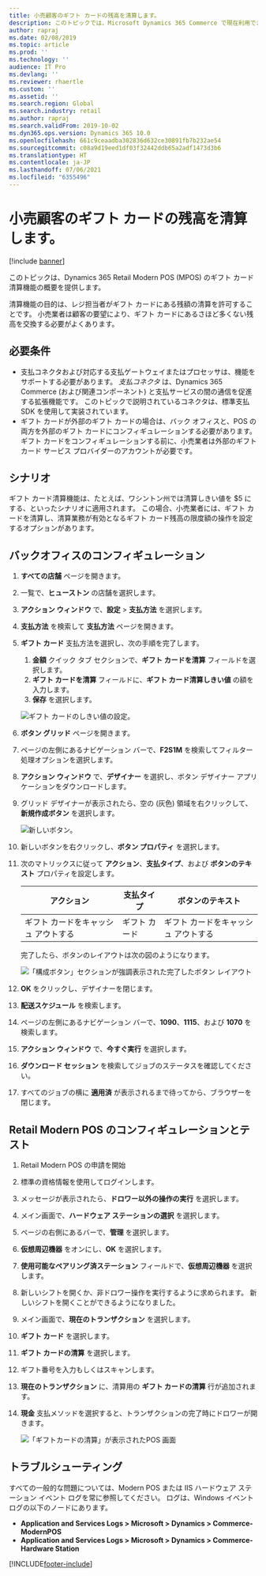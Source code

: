 ```yaml
---
title: 小売顧客のギフト カードの残高を清算します。
description: このトピックでは、Microsoft Dynamics 365 Commerce で現在利用できる外部ギフト カード清算機能について説明します。
author: rapraj
ms.date: 02/08/2019
ms.topic: article
ms.prod: ''
ms.technology: ''
audience: IT Pro
ms.devlang: ''
ms.reviewer: rhaertle
ms.custom: ''
ms.assetid: ''
ms.search.region: Global
ms.search.industry: retail
ms.author: rapraj
ms.search.validFrom: 2019-10-02
ms.dyn365.ops.version: Dynamics 365 10.0
ms.openlocfilehash: 661c9ceaadba302836d632ce30891fb7b232ae54
ms.sourcegitcommit: c08a9d19eed1df03f32442ddb65a2adf1473d3b6
ms.translationtype: HT
ms.contentlocale: ja-JP
ms.lasthandoff: 07/06/2021
ms.locfileid: "6355496"
---
```

# <a name="cash-out-gift-card-balance-for-a-retail-customer"></a>小売顧客のギフト カードの残高を清算します。

[!include [banner](../../includes/banner.md)]

このトピックは、Dynamics 365 Retail Modern POS (MPOS) のギフト カード清算機能の概要を提供します。 

清算機能の目的は、レジ担当者がギフト カードにある残額の清算を許可することです。 小売業者は顧客の要望により、ギフト カードにあるさほど多くない残高を交換する必要がよくあります。 

## <a name="prerequisites"></a>必要条件
- 支払コネクタおよび対応する支払ゲートウェイまたはプロセッサは、機能をサポートする必要があります。 *支払コネクタ* は、Dynamics 365 Commerce (および関連コンポーネント) と支払サービスの間の通信を促進する拡張機能です。 このトピックで説明されているコネクタは、標準支払 SDK を使用して実装されています。
- ギフト カードが外部のギフト カードの場合は、バック オフィスと、POS の両方を外部のギフト カードにコンフィギュレーションする必要があります。 ギフト カードをコンフィギュレーションする前に、小売業者は外部のギフト カード サービス プロバイダーのアカウントが必要です。

## <a name="scenarios"></a>シナリオ
ギフト カード清算機能は、たとえば、ワシントン州では清算しきい値を $5 にする、といったシナリオに適用されます。 この場合、小売業者には、ギフト カードを清算し、清算業務が有効となるギフト カード残高の限度額の操作を設定するオプションがあります。

## <a name="configure-headquarters"></a>バックオフィスのコンフィギュレーション

1. **すべての店舗** ページを開きます。
2. 一覧で、**ヒューストン** の店舗を選択します。
3. **アクション ウィンドウ** で、**設定** &gt; **支払方法** を選択します。
4. **支払方法** を検索して **支払方法** ページを開きます。
5. **ギフト カード** 支払方法を選択し、次の手順を完了します。

    1. **金額** クイック タブ セクションで、**ギフト カードを清算** フィールドを選択します。
    2. **ギフト カードを清算** フィールドに、**ギフト カード清算しきい値** の額を入力します。
    3. **保存** を選択します。

    ![ギフト カードのしきい値の設定。](./media/GiftCardCashout01.png)

6. **ボタン グリッド** ページを開きます。
7. ページの左側にあるナビゲーション バーで、**F2S1M** を検索してフィルター処理オプションを選択します。
8. **アクション ウィンドウ** で、**デザイナー** を選択し、ボタン デザイナー アプリケーションをダウンロードします。
9. グリッド デザイナーが表示されたら、空の (灰色) 領域を右クリックして、**新規作成ボタン** を選択します。

    ![新しいボタン。](./media/07.png)

10. 新しいボタンを右クリックし、**ボタン プロパティ** を選択します。
11. 次のマトリックスに従って **アクション**、**支払タイプ**、および **ボタンのテキスト** プロパティを設定します。

    | アクション            | 支払タイプ       | ボタンのテキスト        |
    |-------------------|--------------------|-----------------------|
    |ギフト カードをキャッシュ アウトする |     ギフト カード      | ギフト カードをキャッシュ アウトする    |

    完了したら、ボタンのレイアウトは次の図のようになります。

    ![「構成ボタン」セクションが強調表示された完了したボタン レイアウト](./media/GiftCardCashout02.png)

12. **OK** をクリックし、デザイナーを閉じます。
13. **配送スケジュール** を検索します。
14. ページの左側にあるナビゲーション バーで、**1090**、**1115**、および **1070** を検索します。
15. **アクション ウィンドウ** で、**今すぐ実行** を選択します。
16. **ダウンロード セッション** を検索してジョブのステータスを確認してください。
17. すべてのジョブの横に **適用済** が表示されるまで待ってから、ブラウザーを閉じます。


## <a name="configure-and-test-retail-modern-pos"></a>Retail Modern POS のコンフィギュレーションとテスト

1. Retail Modern POS の申請を開始
2. 標準の資格情報を使用してログインします。
3. メッセージが表示されたら、**ドロワー以外の操作の実行** を選択します。
4. メイン画面で、**ハードウェア ステーションの選択** を選択します。
5. ページの右側にあるバーで、**管理** を選択します。
6. **仮想周辺機器** をオンにし、**OK** を選択します。
7. **使用可能なペアリング済ステーション** フィールドで、**仮想周辺機器** を選択します。
8. 新しいシフトを開くか、非ドロワー操作を実行するように求められます。 新しいシフトを開くことができるようになりました。
9. メイン画面で、**現在のトランザクション** を選択します。
10. **ギフト カード** を選択します。
11. **ギフト カードの清算** を選択します。
12. ギフト番号を入力もしくはスキャンします。
13. **現在のトランザクション** に、清算用の **ギフト カードの清算** 行が追加されます。
14. **現金** 支払メソッドを選択すると、トランザクションの完了時にドロワーが開きます。 

       ![「ギフトカードの清算」が表示されたPOS 画面](./media/GiftCardCashout03.png)

## <a name="troubleshooting"></a>トラブルシューティング 

すべての一般的な問題については、Modern POS または IIS ハードウェア ステーション イベント ログを常に参照してください。 ログは、Windows イベント ログの以下のノードにあります。
  - **Application and Services Logs > Microsoft > Dynamics > Commerce-ModernPOS**
  - **Application and Services Logs > Microsoft > Dynamics > Commerce-Hardware Station**


[!INCLUDE[footer-include](../../includes/footer-banner.md)]
